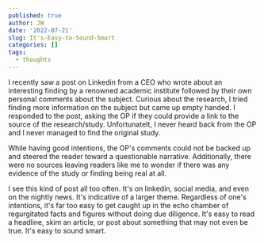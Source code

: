 ```yaml
---
published: true
author: JW
date: '2022-07-21'
slug: It's-Easy-to-Sound-Smart
categories: []
tags:
  - thoughts
---
```

I recently saw a post on Linkedin from a CEO who wrote about an interesting finding by a renowned academic institute followed by their own personal comments about the subject. Curious about the research, I tried finding more information on the subject but came up empty handed. I responded to the post, asking the OP if they could provide a link to the source of the research/study. Unfortunatelt, I never heard back from the OP and I never managed to find the original study.

While having good intentions, the OP's comments could not be backed up and steered the reader toward a questionable narrative. Additionally, there were no sources leaving readers like me to wonder if there was any evidence of the study or finding being real at all.

I see this kind of post all too often. It's on linkedin, social media, and even on the nightly news. It's indicative of a larger theme. Regardless of one's intentions, it's far too easy to get caught up in the echo chamber of regurgitated facts and figures without doing due diligence. It's easy to read a headline, skim an article, or post about something that may not even be true. It's easy to sound smart.
